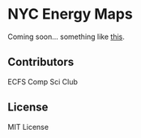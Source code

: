 # NYC Energy Maps 

Coming soon... something like [this](https://github.com/UrbanIntelligenceLab/nyc-energy-and-water-performance-map). 

## Contributors

ECFS Comp Sci Club

## License 
MIT License